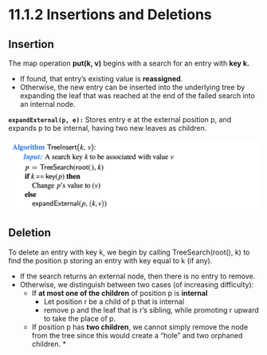 # 11.1.2 Insertions and Deletions

## Insertion

The map operation **put\(k, v\)** begins with a search for an entry with **key k.**

* If found, that entry’s existing value is **reassigned**. 
* Otherwise, the new entry can be inserted into the underlying tree by expanding the leaf that was reached at the end of the failed search into an internal node.

**`expandExternal(p, e):`** Stores entry e at the external position p, and expands p to be internal, having two new leaves as children.

![Algorithm for inserting a key-value pair into a map that is represented as a binary search tree.](../.gitbook/assets/jie-ping-20210714-xia-wu-5.02.42.png)

## Deletion

To delete an entry with key k, we begin by calling TreeSearch\(root\(\), k\) to find the position p storing an entry with key equal to k \(if any\). 

* If the search returns an external node, then there is no entry to remove. 
* Otherwise, we distinguish between two cases \(of increasing difficulty\):
  * If **at most one of the children** of position p is **internal**
    * Let position r be a child of p that is internal
    * remove p and the leaf that is r’s sibling, while promoting r upward to take the place of p.
  * If position p has **two children**, we cannot simply remove the node from the tree since this would create a “hole” and two orphaned children.
    * 

